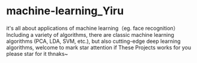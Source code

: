# machine-learning_Yiru
it's all about applications of machine learning（eg. face recognition）
Including a variety of algorithms, there are classic machine learning algorithms (PCA, LDA, SVM, etc.), but also cutting-edge deep learning algorithms, welcome to mark star attention
if These Projects works for you please star for it thnaks~
